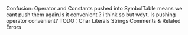 Confusion:
Operator and Constants pushed into SymbolTable means we cant push them again.Is it convenient ? i think so but wdyt. Is pushing operator convenient?
TODO :
Char Literals
Strings
Comments
& Related Errors
